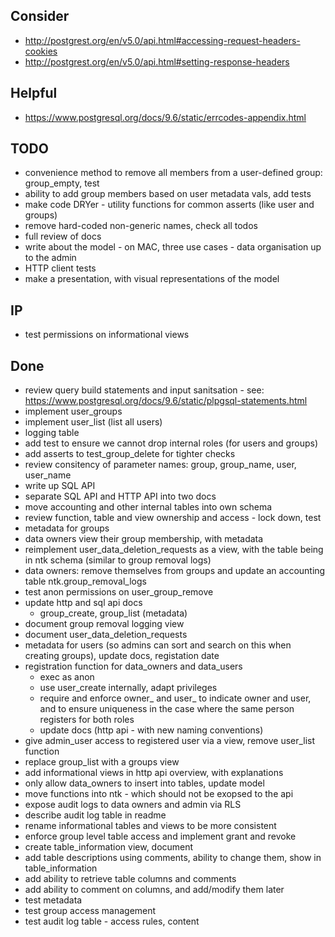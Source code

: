 
## Consider
- http://postgrest.org/en/v5.0/api.html#accessing-request-headers-cookies
- http://postgrest.org/en/v5.0/api.html#setting-response-headers

## Helpful
- https://www.postgresql.org/docs/9.6/static/errcodes-appendix.html

## TODO
- convenience method to remove all members from a user-defined group: group_empty, test
- ability to add group members based on user metadata vals, add tests
- make code DRYer - utility functions for common asserts (like user and groups)
- remove hard-coded non-generic names, check all todos
- full review of docs
- write about the model - on MAC, three use cases - data organisation up to the admin
- HTTP client tests
- make a presentation, with visual representations of the model

## IP
- test permissions on informational views

## Done
- review query build statements and input sanitsation - see: https://www.postgresql.org/docs/9.6/static/plpgsql-statements.html
- implement user_groups
- implement user_list (list all users)
- logging table
- add test to ensure we cannot drop internal roles (for users and groups)
- add asserts to test_group_delete for tighter checks
- review consitency of parameter names: group, group_name, user, user_name
- write up SQL API
- separate SQL API and HTTP API into two docs
- move accounting and other internal tables into own schema
- review function, table and view ownership and access - lock down, test
- metadata for groups
- data owners view their group membership, with metadata
- reimplement user_data_deletion_requests as a view, with the table being in ntk schema (similar to group removal logs)
- data owners: remove themselves from groups and update an accounting table ntk.group_removal_logs
- test anon permissions on user_group_remove
- update http and sql api docs
    - group_create, group_list (metadata)
- document group removal logging view
- document user_data_deletion_requests
- metadata for users (so admins can sort and search on this when creating groups), update docs, registation date
- registration function for data_owners and data_users
    - exec as anon
    - use user_create internally, adapt privileges
    - require and enforce owner_ and user_ to indicate owner and user, and to ensure uniqueness in the case where the same person registers for both roles
    - update docs (http api - with new naming conventions)
- give admin_user access to registered user via a view, remove user_list function
- replace group_list with a groups view
- add informational views in http api overview, with explanations
- only allow data_owners to insert into tables, update model
- move functions into ntk - which should not be exopsed to the api
- expose audit logs to data owners and admin via RLS
- describe audit log table in readme
- rename informational tables and views to be more consistent
- enforce group level table access and implement grant and revoke
- create table_information view, document
- add table descriptions using comments, ability to change them, show in table_information
- add ability to retrieve table columns and comments
- add ability to comment on columns, and add/modify them later
- test metadata
- test group access management
- test audit log table - access rules, content
